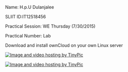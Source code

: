 
Name: H.p.U Dulanjalee

SLIIT ID:IT12518456

Practical Session: WE Thursday (7/30/2015)

Practical Number: Lab 


Download and install ownCloud on your own Linux server

<a href="http://tinypic.com?ref=x2ummr" target="_blank"><img src="http://i58.tinypic.com/x2ummr.jpg" border="0" alt="Image and video hosting by TinyPic"></a>

<a href="http://tinypic.com?ref=2w2fzh0" target="_blank"><img src="http://i62.tinypic.com/2w2fzh0.jpg" border="0" alt="Image and video hosting by TinyPic"></a>

